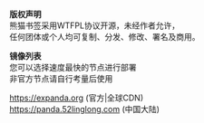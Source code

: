 **版权声明**  
熊猫书签采用WTFPL协议开源，未经作者允许，  
任何团体或个人均可复制、分发、修改、署名及商用。  

**镜像列表**  
您可以选择速度最快的节点进行部署  
非官方节点请自行考量后使用  

https://expanda.org (官方|全球CDN)  
https://panda.52linglong.com (中国大陆)  

